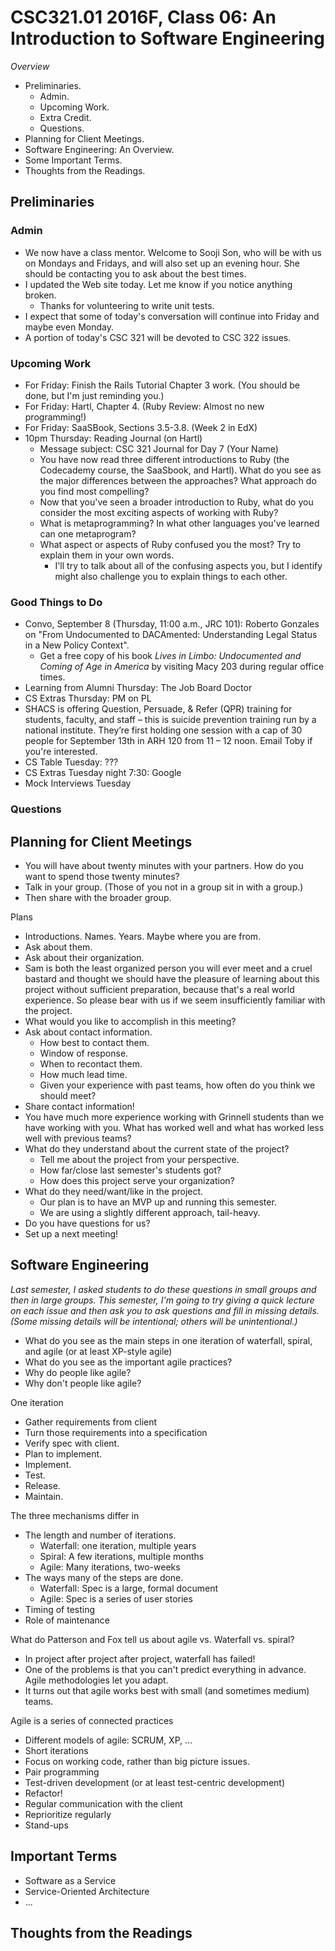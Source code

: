 CSC321.01 2016F, Class 06: An Introduction to Software Engineering
==================================================================

_Overview_

* Preliminaries.
    * Admin.
    * Upcoming Work.
    * Extra Credit.
    * Questions.
* Planning for Client Meetings.
* Software Engineering: An Overview.
* Some Important Terms.
* Thoughts from the Readings.

Preliminaries
-------------

### Admin

* We now have a class mentor.  Welcome to Sooji Son, who will be with us
  on Mondays and Fridays, and will also set up an evening hour.  She should
  be contacting you to ask about the best times.
* I updated the Web site today.  Let me know if you notice anything
  broken.
    * Thanks for volunteering to write unit tests.
* I expect that some of today's conversation will continue into Friday
  and maybe even Monday.
* A portion of today's CSC 321 will be devoted to CSC 322 issues.

### Upcoming Work

* For Friday: Finish the Rails Tutorial Chapter 3 work.  (You should be 
  done, but I'm just reminding you.)
* For Friday: Hartl, Chapter 4.  (Ruby Review: Almost no new programming!)
* For Friday: SaaSBook, Sections 3.5-3.8.  (Week 2 in EdX)
* 10pm Thursday: Reading Journal (on Hartl)
    * Message subject: CSC 321 Journal for Day 7 (Your Name)
    * You have now read three different introductions to Ruby (the Codecademy
      course, the SaaSbook, and Hartl).  What do you see as the major 
      differences between the approaches?  What approach do you find
      most compelling?
    * Now that you've seen a broader introduction to Ruby, what do you
      consider the most exciting aspects of working with Ruby?
    * What is metaprogramming?  In what other languages you've learned
      can one metaprogram?
    * What aspect or aspects of Ruby confused you the most? Try to explain 
      them in your own words.  
        * I'll try to talk about all of the confusing aspects you, but I 
          identify might also challenge you to explain things to each other.

### Good Things to Do

* Convo, September 8 (Thursday, 11:00 a.m., JRC 101): Roberto
  Gonzales on "From Undocumented to DACAmented: Understanding Legal Status 
  in a New Policy Context".  
    * Get a free copy of his book _Lives in Limbo: Undocumented and Coming 
      of Age in America_ by visiting Macy 203 during regular office times.
* Learning from Alumni Thursday: The Job Board Doctor
* CS Extras Thursday: PM on PL
* SHACS is offering Question, Persuade, & Refer (QPR) training for
  students, faculty, and staff – this is suicide prevention training
  run by a national institute. They’re first holding one session with
  a cap of 30 people for September 13th in ARH 120 from 11 – 12 noon.
  Email Toby if you're interested.
* CS Table Tuesday: ???
* CS Extras Tuesday night 7:30: Google
* Mock Interviews Tuesday

### Questions

Planning for Client Meetings
----------------------------

* You will have about twenty minutes with your partners.  How do you want 
  to spend those twenty minutes?
* Talk in your group.  (Those of you not in a group sit in with a group.)
* Then share with the broader group.

Plans

* Introductions.  Names.  Years.  Maybe where you are from.
* Ask about them.
* Ask about their organization.  
* Sam is both the least organized person you will ever meet and a cruel 
  bastard and thought we should have the pleasure of learning about this 
  project without sufficient preparation, because that's a real world 
  experience.  So please bear with us if we seem insufficiently familiar 
  with the project.
* What would you like to accomplish in this meeting?
* Ask about contact information.
    * How best to contact them.
    * Window of response.
    * When to recontact them.
    * How much lead time.
    * Given your experience with past teams, how often do you think
      we should meet?
* Share contact information!
* You have much more experience working with Grinnell students than we have
  working with you.  What has worked well and what has worked less well 
  with previous teams?
* What do they understand about the current state of the project?
    * Tell me about the project from your perspective.
    * How far/close last semester's students got?
    * How does this project serve your organization?
* What do they need/want/like in the project.
    * Our plan is to have an MVP up and running this semester.
    * We are using a slightly different approach, tail-heavy.
* Do you have questions for us?
* Set up a next meeting!

Software Engineering
--------------------

_Last semester, I asked students to do these questions in small groups
and then in large groups.  This semester, I'm going to try giving a
quick lecture on each issue and then ask you to ask questions and fill
in missing details.  (Some missing details will be intentional; others
will be unintentional.)_

* What do you see as the main steps in one iteration of waterfall, spiral,
  and agile (or at least XP-style agile)
* What do you see as the important agile practices?
* Why do people like agile?
* Why don't people like agile?

One iteration

* Gather requirements from client
* Turn those requirements into a specification
* Verify spec with client.
* Plan to implement.
* Implement.
* Test.
* Release.
* Maintain.

The three mechanisms differ in

* The length and number of iterations.
    * Waterfall: one iteration, multiple years
    * Spiral: A few iterations, multiple months
    * Agile: Many iterations, two-weeks
* The ways many of the steps are done.
    * Waterfall: Spec is a large, formal document
    * Agile: Spec is a series of user stories
* Timing of testing
* Role of maintenance

What do Patterson and Fox tell us about agile vs. Waterfall vs. spiral?

* In project after project after project, waterfall has failed!
* One of the problems is that you can't predict everything in advance.
  Agile methodologies let you adapt.
* It turns out that agile works best with small (and sometimes medium)
  teams.

Agile is a series of connected practices

* Different models of agile: SCRUM, XP, ...
* Short iterations
* Focus on working code, rather than big picture issues.
* Pair programming
* Test-driven development (or at least test-centric development)
* Refactor!
* Regular communication with the client
* Reprioritize regularly
* Stand-ups

Important Terms
---------------

* Software as a Service
* Service-Oriented Architecture
* ...

Thoughts from the Readings
--------------------------

